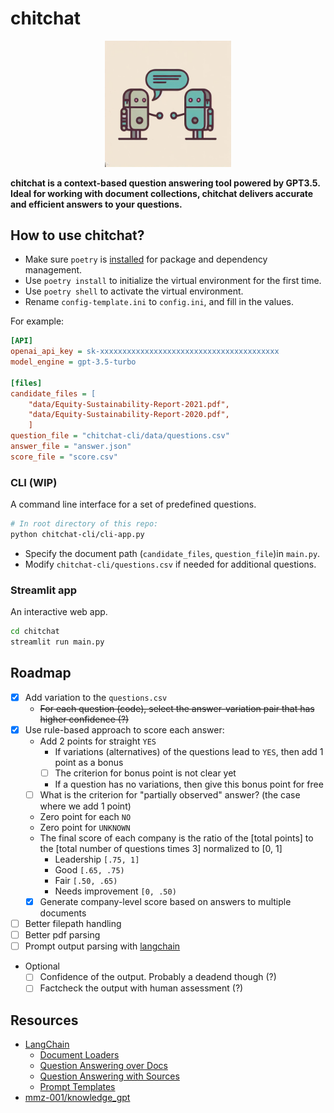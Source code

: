 # chitchat

<p align="center">
<img src="logo.jpg" width="40%">
</p>

**chitchat is a context-based question answering tool powered by GPT3.5. Ideal for working with document collections, chitchat delivers accurate and efficient answers to your questions.**

## How to use chitchat?

- Make sure `poetry` is [installed](https://python-poetry.org/docs/) for package and dependency management.
- Use `poetry install` to initialize the virtual environment for the first time.
- Use `poetry shell` to activate the virtual environment.
- Rename `config-template.ini` to `config.ini`, and fill in the values.

For example:

```ini
[API]
openai_api_key = sk-xxxxxxxxxxxxxxxxxxxxxxxxxxxxxxxxxxxxxxxx
model_engine = gpt-3.5-turbo

[files]
candidate_files = [
    "data/Equity-Sustainability-Report-2021.pdf",
    "data/Equity-Sustainability-Report-2020.pdf",
    ]
question_file = "chitchat-cli/data/questions.csv"
answer_file = "answer.json"
score_file = "score.csv"
```

### CLI (WIP)

A command line interface for a set of predefined questions.

```bash
# In root directory of this repo:
python chitchat-cli/cli-app.py
```

- Specify the document path (`candidate_files`, `question_file`)in `main.py`.
- Modify `chitchat-cli/questions.csv` if needed for additional questions.

### Streamlit app

An interactive web app.

```bash
cd chitchat
streamlit run main.py
```

## Roadmap

- [x] Add variation to the `questions.csv`
  - ~~For each question (code), select the answer-variation pair that has higher confidence (?)~~
- [x] Use rule-based approach to score each answer:
  - Add 2 points for straight `YES`
    - If variations (alternatives) of the questions lead to `YES`, then add 1 point as a bonus
    - [ ] The criterion for bonus point is not clear yet
    - If a question has no variations, then give this bonus point for free
  - [ ] What is the criterion for "partially observed" answer? (the case where we add 1 point)
  - Zero point for each `NO`
  - Zero point for `UNKNOWN`
  - The final score of each company is the ratio of the [total points] to the [total number of questions times 3] normalized to [0, 1]
    - Leadership `[.75, 1]`
    - Good `[.65, .75)`
    - Fair `[.50, .65)`
    - Needs improvement `[0, .50)`
  - [x] Generate company-level score based on answers to multiple documents
- [ ] Better filepath handling
- [ ] Better pdf parsing
- [ ] Prompt output parsing with [langchain](https://python.langchain.com/en/latest/modules/prompts/output_parsers/getting_started.html)

- Optional
  - [ ] Confidence of the output. Probably a deadend though (?)
  - [ ] Factcheck the output with human assessment (?)

## Resources

- [LangChain](https://github.com/hwchase17/langchain)
  - [Document Loaders](https://python.langchain.com/en/latest/modules/indexes/document_loaders.html)
  - [Question Answering over Docs](https://python.langchain.com/en/latest/use_cases/question_answering.html)
  - [Question Answering with Sources](https://python.langchain.com/en/latest/modules/chains/index_examples/qa_with_sources.html)
  - [Prompt Templates](https://python.langchain.com/en/latest/modules/prompts/prompt_templates.html)
- [mmz-001/knowledge_gpt](https://github.com/mmz-001/knowledge_gpt)
